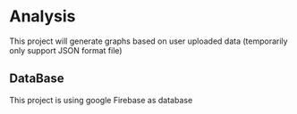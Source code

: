 # Analysis

This project will generate graphs based on user uploaded data (temporarily only support JSON format file)

## DataBase

This project is using google Firebase as database
